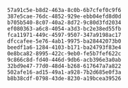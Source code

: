 
                57a91c5e-b8d2-463a-8c0b-6b7cfef0c9f6
                387e5cae-76dc-4852-929e-ebb04efd8d0d
                b705b540-8c07-40a2-8d72-9c80d3fd2034
                ef080363-a6c8-4054-a3d3-bc2e38ed55fb
                fca11971-449c-4597-9507-347a9198ac17
                dfccafee-5e76-4ab1-9975-ba28442073b0
                beedf1a6-1284-4103-b171-ba24793f83e4
                0e8bca82-8995-422c-9eb0-fe5b7fef622c
                9c866c8d-fd40-446d-9db6-acb396e3a0ab
                32bd9e47-77d0-48d4-b268-617647a7a822
                502afe16-ad15-49a1-a928-7b2d685e0f3a
                b8b38cdf-0798-43de-8230-a19bcea39526
                